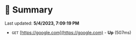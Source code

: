 # 📖 Summary
Last updated: **5/4/2023, 7:09:19 PM**

- `GET` [https://google.com](https://google.com) - **Up** (507ms)
